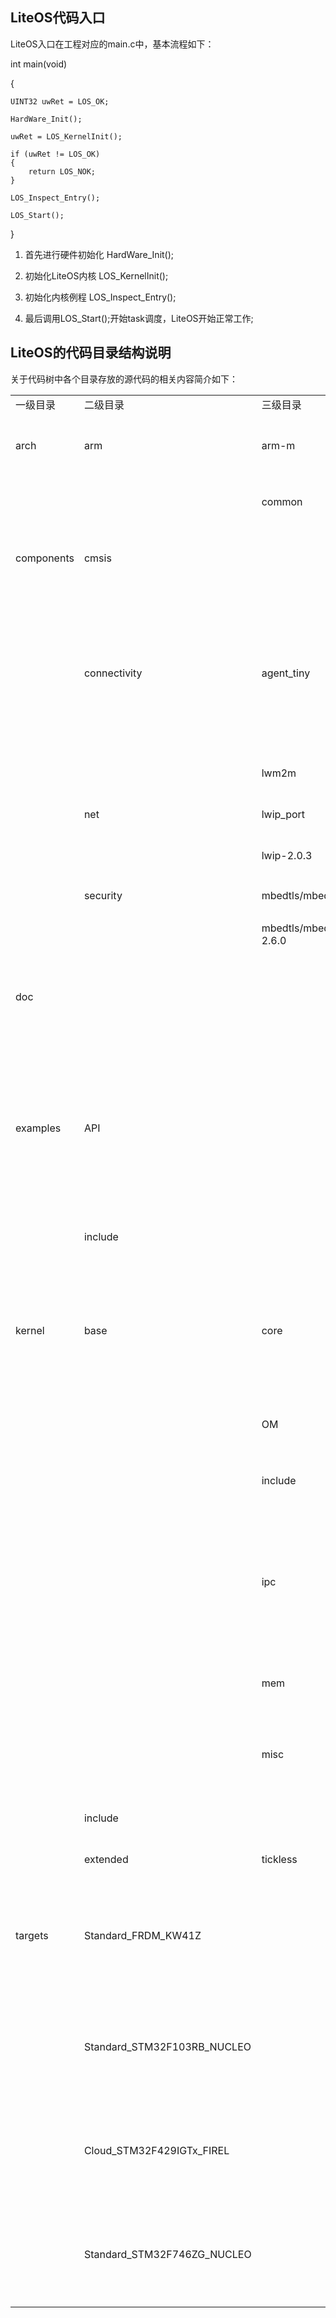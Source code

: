 

## LiteOS代码入口

LiteOS入口在工程对应的main.c中，基本流程如下：

int main(void)

{

    UINT32 uwRet = LOS_OK;

    HardWare_Init();

    uwRet = LOS_KernelInit();
    
    if (uwRet != LOS_OK)
    {
        return LOS_NOK;
    }

    LOS_Inspect_Entry();

    LOS_Start();
}

1. 首先进行硬件初始化  HardWare_Init();
   
2. 初始化LiteOS内核 LOS_KernelInit();

3. 初始化内核例程 LOS_Inspect_Entry();
   
4. 最后调用LOS_Start();开始task调度，LiteOS开始正常工作;


## LiteOS的代码目录结构说明

关于代码树中各个目录存放的源代码的相关内容简介如下：

<table>
<tr>
	<td width="12%">一级目录</td>
	<td width="21%">二级目录</td>
	<td width="12%">三级目录</td>
	<td >说明</td>
</tr>
<tr>
	<td>arch</td>
	<td>arm</td>
	<td>arm-m</td>
	<td>M核中断、调度、tick相关代码</td>
</tr>
<tr>
	<td></td>
	<td></td>
	<td>common</td>
	<td>arm核公用的cmsis core接口</td>
</tr>
<tr>
	<td>components</td>
	<td>cmsis</td>
	<td></td>
	<td>LiteOS提供的cmsis os接口实现</td>
</tr>
<tr>
	<td></td>
	<td>connectivity</td>
	<td>agent_tiny</td>
	<td>agent_tiny端云互通组件，包括公共头文件、示例代码、客户端实现代码、操作系统适配层代码</td>
</tr>
<tr>
	<td></td>
	<td></td>
	<td>lwm2m</td>
	<td>lwm2m协议实现</td>
</tr>
<tr>
	<td></td>
	<td>net</td>
	<td>lwip_port</td>
	<td>lwip驱动及OS适配代码</td>
</tr>
<tr>
	<td></td>
	<td></td>
	<td>lwip-2.0.3</td>
	<td>lwip协议实现</td>
</tr>
<tr>
	<td></td>
	<td>security</td>
	<td>mbedtls/mbedtls_port</td>
	<td>MBEDTLS的OS适配代码</td>
</tr>
<tr>
	<td></td>
	<td></td>
	<td>mbedtls/mbedtl-2.6.0</td>
	<td>MBEDTLS协议实现</td>
</tr>
<tr>
	<td>doc</td>
	<td></td>
	<td></td>
	<td>此目录存放的是LiteOS的使用文档和API说明等文档</td>
</tr>
<tr>
	<td>examples</td>
	<td>API</td>
	<td></td>
	<td>供开发者测试LiteOS内核的demo示例，此目录存放的是内核功能测试用的相关用例的代码</td>
</tr>
<tr>
	<td></td>
	<td>include</td>
	<td></td>
	<td>API功能头文件存放目录</td>
</tr>
<tr>
	<td>kernel</td>
	<td>base</td>
	<td>core</td>
	<td>LiteOS基础内核代码，包括队列、task调度、软timer、时间片计算等功能</td>
</tr>
<tr>
	<td></td>
	<td></td>
	<td>OM</td>
	<td>与错误处理相关的文件</td>
</tr>
<tr>
	<td></td>
	<td></td>
	<td>include</td>
	<td>LiteOS内核内部使用的头文件</td>
</tr>
<tr>
	<td></td>
	<td></td>
	<td>ipc</td>
	<td>LiteOS中task间通讯的相关接口，包括事件、信号量、消息队列、互斥锁等</td>
</tr>
<tr>
	<td></td>
	<td></td>
	<td>mem</td>
	<td>LiteOS中的内核内存管理的相关代码</td>
</tr>
<tr>
	<td></td>
	<td></td>
	<td>misc</td>
	<td>内存对齐功能以及毫秒级休眠sleep功能</td>
</tr>

<tr>
	<td></td>
	<td>include</td>
	<td></td>
	<td>LiteOS开源内核头文件</td>
</tr>
<tr>
	<td></td>
	<td>extended</td>
	<td>tickless</td>
	<td>低功耗框架代码</td>
</tr>

<tr>
	<td>targets</td>
	<td>Standard_FRDM_KW41Z</td>
	<td></td>
	<td>FRDM（ARM Cortex M0+）板端工程代码（含原厂芯片驱动）</td>
</tr>
<tr>
	<td></td>
	<td>Standard_STM32F103RB_NUCLEO</td>
	<td></td>
	<td>F103（ARM Cortex M3）板端工程代码（含原厂芯片驱动）</td>
</tr>
<tr>
	<td></td>
	<td>Cloud_STM32F429IGTx_FIREL</td>
	<td></td>
	<td>F429（ARM Cortex M4）板端工程代码（含原厂芯片驱动）</td>
</tr>
<tr>
	<td></td>
	<td>Standard_STM32F746ZG_NUCLEO</td>
	<td></td>
	<td>F746（ARM Cortex M7）板端工程代码（含原厂芯片驱动）</td>
</tr>
</table>
